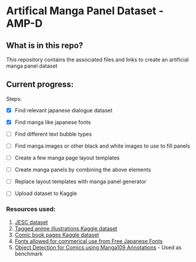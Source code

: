 # Artifical Manga Panel Dataset - AMP-D

## What is in this repo?
This repository contains the associated files and links to create an artificial manga panel dataset

## Current progress:

Steps:
- [x] Find relevant japanese dialogue dataset
- [x] Find manga like japanese fonts
- [ ] Find different text bubble types
- [ ] Find manga images or other black and white images to use to fill panels
- [ ] Create a few manga page layout templates
- [ ] Create manga panels by combining the above elements
- [ ] Replace layout templates with manga panel generator
- [ ] Upload dataset to Kaggle


### Resources used:

1. [JESC dataset](https://nlp.stanford.edu/projects/jesc/)
2. [Tagged anime illustrations Kaggle dataset](https://www.kaggle.com/mylesoneill/tagged-anime-illustrations)
3. [Comic book pages Kaggle dataset](https://www.kaggle.com/cenkbircanoglu/comic-books-classification)
4. [Fonts allowed for commerical use from Free Japanese Fonts](https://www.freejapanesefont.com/)
5. [Object Detection for Comics using Manga109 Annotations](https://arxiv.org/pdf/1803.08670.pdf) - Used as benchmark